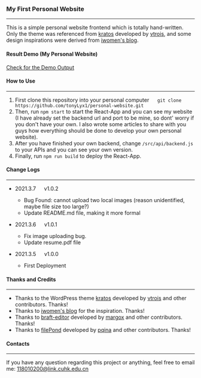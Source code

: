 ### My First Personal Website
---
This is a simple personal website frontend which is totally hand-written. Only the theme was referenced from [kratos](https://github.com/vtrois/kratos) developed by [vtrois](https://github.com/vtrois), and some design inspirations were derived from [iwomen's blog](https://www.iwowen.cn/).

#### Result Demo (My Personal Website)
[Check for the Demo Output](http://www.tonyliuyuxuan.cn)


#### How to Use
---
1. First clone this repository into your personal computer
&emsp;  `git clone https://github.com/tonyLyx1/personal-website.git`
2. Then, run `npm start` to start the React-App and you can see my website 
(I have already set the backend url and port to be mine, so dont' worry if you don't have your own. I also wrote some articles to share with you guys how everything should be done to develop your own personal website).
3. After you have finished your own backend, change `/src/api/backend.js` to your APIs and you can see your own version.
4. Finally, run `npm run build` to deploy the React-App.

#### Change Logs
---
- 2021.3.7 &emsp; v1.0.2
    - Bug Found: cannot upload two local images (reason unidentified, maybe file size too large?)
    - Update README.md file, making it more formal

- 2021.3.6 &emsp; v1.0.1
    - Fix image uploading bug.
    - Update resume.pdf file 
- 2021.3.5 &emsp; v1.0.0
    - First Deployment 

#### Thanks and Credits
---
- Thanks to the WordPress theme [kratos](https://github.com/vtrois/kratos) developed by [vtrois](https://github.com/vtrois) and other contributors. Thanks!
- Thanks to [iwomen's blog](https://www.iwowen.cn/) for the inspiration. Thanks!
- Thanks to [braft-editor](https://github.com/margox/braft-editor) developed by [margox](https://github.com/margox) and other contributors. Thanks!
- Thanks to [filePond](https://github.com/pqina/filepond) developed by [pqina](https://github.com/pqina) and other contributors. Thanks!

#### Contacts
---
If you have any question regarding this project or anything, feel free to email me: [118010200@link.cuhk.edu.cn](mailto:118010200@link.cuhk.edu.cn)